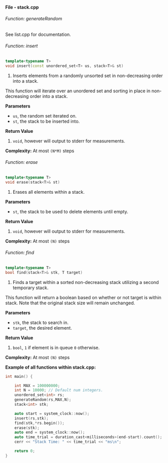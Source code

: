 #### File - stack.cpp


###### Function: generateRandom

See list.cpp for documentation.

###### Function: insert
```cpp
template<typename T>
void insert(const unordered_set<T> us, stack<T>& st)
```
1) Inserts elements from a randomly unsorted set in non-decreasing order into a stack.

This function will iterate over an unordered set and sorting in place in non-decreasing order into a stack.

**Parameters**
- `us`, the random set iterated on.
- `st`, the stack to be inserted into.

**Return Value**

1) `void`, however will output to stderr for measurements.

**Complexity:** At most `(N*M)` steps

###### Function: erase
```cpp
template<typename T>
void erase(stack<T>& st)
```
1) Erases all elements within a stack.

**Parameters**
- `st`, the stack to be used to delete elements until empty.

**Return Value**

1) `void`, however will output to stderr for measurements.

**Complexity:** At most `(N)` steps

###### Function: find

```cpp
template<typename T>
bool find(stack<T>& stk, T target)
```

1) Finds a target within a sorted non-decreasing stack utilizing a second temporary stack.

This function will return a boolean based on whether or not target is within stack. Note that the original stack size will remain unchanged.

**Parameters**
- `stk`, the stack to search in.
- `target`, the desired element.

**Return Value**

1) `bool`, `1` if element is in queue `0` otherwise.

**Complexity:** At most `(N)` steps

**Example of all functions within stack.cpp:**
```cpp
int main() {

    int MAX = 100000000;
    int N = 10000; // Default num integers.
    unordered_set<int> rs;
    generateRandom(rs,MAX,N);
    stack<int> stk;

    auto start = system_clock::now();
    insert(rs,stk);
    find(stk,*rs.begin());
    erase(stk);
    auto end = system_clock::now();
    auto time_trial = duration_cast<milliseconds>(end-start).count();
    cerr << "Stack Time: " << time_trial << "ms\n";

    return 0;
}
```
